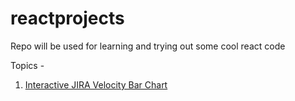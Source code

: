 # reactprojects

Repo will be used for learning and trying out some cool react code

Topics -

1. [Interactive JIRA Velocity Bar Chart](interactive-barchart/src/App.js)
